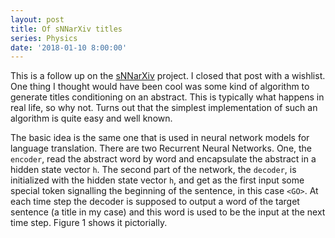 ```yaml
---
layout: post
title: Of sNNarXiv titles
series: Physics
date: '2018-01-10 8:00:00'
---
```


This is a follow up on the [sNNarXiv](https://dlvp.github.io/Physics-snnarxiv/) project. I closed that post with a wishlist. One thing I thought would have been cool was some kind of algorithm to generate titles conditioning on an abstract. This is typically what happens in real life, so why not. Turns out that the simplest implementation of such an algorithm is quite easy and well known.

The basic idea is the same one that is used in neural network models for language translation. There are two Recurrent Neural Networks. One, the `encoder`, read the abstract word by word and encapsulate the abstract in a hidden state vector `h`. The second part of the network, the `decoder`, is initialized with the hidden state vector `h`, and get as the first input some special token signalling the beginning of the sentence, in this case `<GO>`. At each time step the decoder is supposed to output a word of the target sentence (a title in my case) and this word is used to be the input at the next time step. Figure 1 shows it pictorially.

















